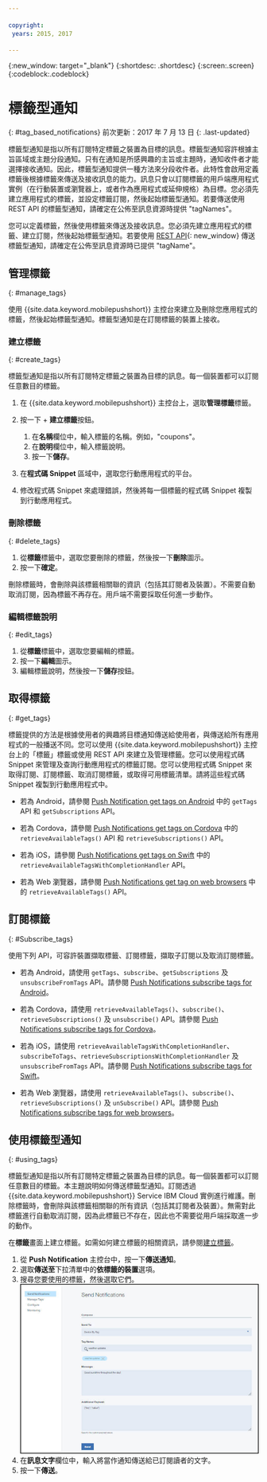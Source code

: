 ```yaml
---

copyright:
 years: 2015, 2017

---
```


{:new_window: target="_blank"}
{:shortdesc: .shortdesc}
{:screen:.screen}
{:codeblock:.codeblock}

# 標籤型通知
{: #tag_based_notifications}
前次更新：2017 年 7 月 13 日
{: .last-updated}

標籤型通知是指以所有訂閱特定標籤之裝置為目標的訊息。標籤型通知容許根據主旨區域或主題分段通知。只有在通知是所感興趣的主旨或主題時，通知收件者才能選擇接收通知。因此，標籤型通知提供一種方法來分段收件者。此特性會啟用定義標籤後根據標籤來傳送及接收訊息的能力。訊息只會以訂閱標籤的用戶端應用程式實例（在行動裝置或瀏覽器上，或者作為應用程式或延伸規格）為目標。您必須先建立應用程式的標籤，並設定標籤訂閱，然後起始標籤型通知。若要傳送使用 REST API 的標籤型通知，請確定在公佈至訊息資源時提供 "tagNames"。

您可以定義標籤，然後使用標籤來傳送及接收訊息。您必須先建立應用程式的標籤、建立訂閱，然後起始標籤型通知。若要使用 [REST API](https://imfpush.{DomainName}/imfpush/){: new_window} 傳送標籤型通知，請確定在公佈至訊息資源時已提供 "tagName"。


## 管理標籤
{: #manage_tags}

使用 {{site.data.keyword.mobilepushshort}} 主控台來建立及刪除您應用程式的標籤，然後起始標籤型通知。標籤型通知是在訂閱標籤的裝置上接收。


### 建立標籤
{: #create_tags}

標籤型通知是指以所有訂閱特定標籤之裝置為目標的訊息。每一個裝置都可以訂閱任意數目的標籤。 

1. 在 {{site.data.keyword.mobilepushshort}} 主控台上，選取**管理標籤**標籤。
1. 按一下 + **建立標籤**按鈕。   
   1. 在**名稱**欄位中，輸入標籤的名稱。例如，"coupons"。
   1. 在**說明**欄位中，輸入標籤說明。
   1. 按一下**儲存**。

1. 在**程式碼 Snippet** 區域中，選取您行動應用程式的平台。
1. 修改程式碼 Snippet 來處理錯誤，然後將每一個標籤的程式碼 Snippet 複製到行動應用程式。

### 刪除標籤
{: #delete_tags}

1. 從**標籤**標籤中，選取您要刪除的標籤，然後按一下**刪除**圖示。
1. 按一下**確定**。

刪除標籤時，會刪除與該標籤相關聯的資訊（包括其訂閱者及裝置）。不需要自動取消訂閱，因為標籤不再存在。用戶端不需要採取任何進一步動作。

### 編輯標籤說明
{: #edit_tags}

1. 從**標籤**標籤中，選取您要編輯的標籤。
1. 按一下**編輯**圖示。
1. 編輯標籤說明，然後按一下**儲存**按鈕。

## 取得標籤
{: #get_tags}

標籤提供的方法是根據使用者的興趣將目標通知傳送給使用者，與傳送給所有應用程式的一般播送不同。您可以使用 {{site.data.keyword.mobilepushshort}} 主控台上的「標籤」標籤或使用 REST API 來建立及管理標籤。您可以使用程式碼 Snippet 來管理及查詢行動應用程式的標籤訂閱。您可以使用程式碼 Snippet 來取得訂閱、訂閱標籤、取消訂閱標籤，或取得可用標籤清單。請將這些程式碼 Snippet 複製到行動應用程式中。


- 若為 Android，請參閱 [Push Notification get tags on Android](https://github.com/ibm-bluemix-mobile-services/bms-clientsdk-cordova-plugin-push/tree/Doc#ios-app) 中的 `getTags` API 和 `getSubscriptions` API。

- 若為 Cordova，請參閱 [Push Notifications get tags on Cordova](https://github.com/ibm-bluemix-mobile-services/bms-clientsdk-cordova-plugin-push/tree/Doc#push-notification-service-tags) 中的 `retrieveAvailableTags()` API 和 `retrieveSubscriptions()` API。

- 若為 iOS，請參閱 [Push Notifications get tags on Swift](https://github.com/ibm-bluemix-mobile-services/bms-clientsdk-swift-push/tree/Doc#retrieve-tags) 中的 `retrieveAvailableTagsWithCompletionHandler` API。

- 若為 Web 瀏覽器，請參閱 [Push Notifications get tag on web browsers](https://github.com/ibm-bluemix-mobile-services/bms-clientsdk-javascript-webpush/blob/Doc/README.md#push-notification-service-tags) 中的 `retrieveAvailableTags()` API。


## 訂閱標籤
{: #Subscribe_tags}

使用下列 API，可容許裝置擷取標籤、訂閱標籤，擷取子訂閱以及取消訂閱標籤。

- 若為 Android，請使用 `getTags`、`subscribe`、`getSubscriptions` 及 `unsubscribeFromTags` API。請參閱 [Push Notifications subscribe tags for Android](https://github.com/ibm-bluemix-mobile-services/bms-clientsdk-android-push/tree/Doc#push-notification-service-tags)。

- 若為 Cordova，請使用 `retrieveAvailableTags()`、`subscribe()`、`retrieveSubscriptions()` 及 `unsubscribe()` API。請參閱 [Push Notifications subscribe tags for Cordova](https://github.com/ibm-bluemix-mobile-services/bms-clientsdk-cordova-plugin-push/tree/Doc#push-notification-service-tags)。

- 若為 iOS，請使用 `retrieveAvailableTagsWithCompletionHandler`、`subscribeToTags`、`retrieveSubscriptionsWithCompletionHandler` 及 `unsubscribeFromTags` API。請參閱 [Push Notifications subscribe tags for Swift](https://github.com/ibm-bluemix-mobile-services/bms-clientsdk-swift-push/tree/Doc#push-notification-service-tags)。

- 若為 Web 瀏覽器，請使用 `retrieveAvailableTags()`、`subscribe()`、`retrieveSubscriptions()` 及 `unSubscribe()` API。請參閱 [Push Notifications subscribe tags for web browsers](https://github.com/ibm-bluemix-mobile-services/bms-clientsdk-javascript-webpush/blob/Doc/README.md#push-notification-service-tags)。

## 使用標籤型通知
{: #using_tags}

標籤型通知是指以所有訂閱特定標籤之裝置為目標的訊息。每一個裝置都可以訂閱任意數目的標籤。本主題說明如何傳送標籤型通知。訂閱透過 {{site.data.keyword.mobilepushshort}} Service IBM Cloud 實例進行維護。刪除標籤時，會刪除與該標籤相關聯的所有資訊（包括其訂閱者及裝置）。無需對此標籤進行自動取消訂閱，因為此標籤已不存在，因此也不需要從用戶端採取進一步的動作。

在**標籤**畫面上建立標籤。如需如何建立標籤的相關資訊，請參閱[建立標籤](t_manage_tags.html)。

1. 從 **Push Notification** 主控台中，按一下**傳送通知**。
1. 選取**傳送至**下拉清單中的**依標籤的裝置**選項。
1. 搜尋您要使用的標籤，然後選取它們。
![通知畫面](images/tag_notification.jpg)
1. 在**訊息文字**欄位中，輸入將當作通知傳送給已訂閱讀者的文字。
1. 按一下**傳送**。
